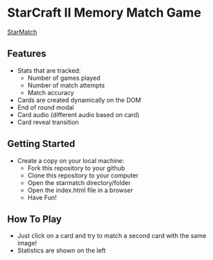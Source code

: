 # StarCraft II Memory Match Game
[StarMatch](starmatch.kevinihm.com "StarMatch")

## Features

- Stats that are tracked:
  - Number of games played
  - Number of match attempts
  - Match accuracy
- Cards are created dynamically on the DOM
- End of round modal
- Card audio (different audio based on card) 
- Card reveal transition

## Getting Started

- Create a copy on your local machine:
  - Fork this repository to your github
  - Clone this repository to your computer
  - Open the starmatch directory/folder
  - Open the index.html file in a browser
  - Have Fun!

## How To Play
- Just click on a card and try to match a second card with the same image!
- Statistics are shown on the left
